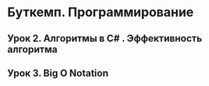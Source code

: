 # Буткемп. Программирование

## Урок 2. Алгоритмы в C# . Эффективность алгоритма

## Урок 3. Big O Notation
